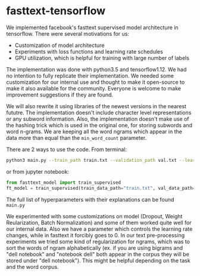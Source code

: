 # fasttext-tensorflow

We implemented facebook's fasttext supervised model architecture in tensorflow. There were several motivations for us:
+ Customization of model architecture
+ Experiments with loss functions and learning rate schedules
+ GPU utilization, which is helpful for training with large number of labels

The implementation was done with python3.5 and tensorflow1.12. 
We had no intention to fully replicate their implementation. We needed some customization for our internal use and thought to make it open-source to make it also available for the community. Everyone is welcome to make improvement suggestions if they are found.  

We will also rewrite it using libraries of the newest versions in the nearest fututre. The implementation doesn't include character level representations or any subword information. Also, the implementation doesn't make use of the hashing trick which is used in the original one, for storing subwords and word n-grams. We are keeping all the word 
ngrams which appear in the data more than equal than the `min_word_count` parameter. 

There are 2 ways to use the code. 
From terminal:
``` bash
python3 main.py --train_path train.txt --validation_path val.txt --learning_rate 0.3 --n_epochs 5 --use_gpu 1 --gpu_fraction 0.9 --batch_size 1024 --use_validation 1 --min_word_count 5
```

or from jupyter notebook: 
``` python
from fasttext_model import train_supervised
ft_model = train_supervised(train_data_path="train.txt", val_data_path="val.txt", use_gpu=True, hyperparams={"learning_rate": 0.3, "n_epochs":5, "gpu_fraction": 0.9, "batch_size":1024, "min_word_count": 5}) 
```

The full list of hyperparameters with their explanations can be found `main.py`

We experimented with some customizations on model (Dropout, Weight Reularization, Batch Normalization) and some of them worked quite well for our internal data. Also we have a parameter which controls the learning rate changes, while in fasttext it forcibly goes to 0. 
In our text pre-processing experiments we tried some kind of regularization for ngrams, which was to sort the words of ngram alphabetically (ex. if you are using bigrams and "dell notebook" and "notebook dell" both appear in the corpus they will be stored under "dell notebook"). This might be helpful depending on the task and the word corpus.   

